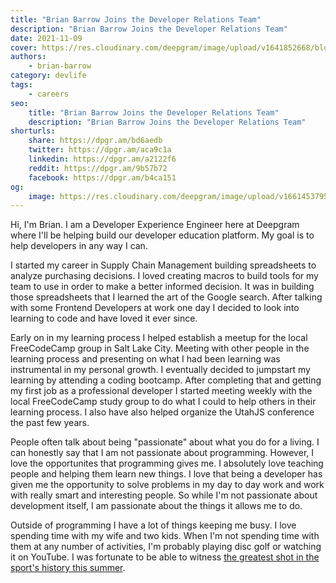 ```yaml
---
title: "Brian Barrow Joins the Developer Relations Team"
description: "Brian Barrow Joins the Developer Relations Team"
date: 2021-11-09
cover: https://res.cloudinary.com/deepgram/image/upload/v1641852668/blog/2021/11/brian-barrow-hello/disc-golf-cover.png
authors:
    - brian-barrow
category: devlife
tags:
    - careers
seo:
    title: "Brian Barrow Joins the Developer Relations Team"
    description: "Brian Barrow Joins the Developer Relations Team"
shorturls:
    share: https://dpgr.am/bd6aedb
    twitter: https://dpgr.am/aca9c1a
    linkedin: https://dpgr.am/a2122f6
    reddit: https://dpgr.am/9b57b72
    facebook: https://dpgr.am/b4ca151
og:
    image: https://res.cloudinary.com/deepgram/image/upload/v1661453795/blog/brian-barrow-hello/ograph.png
---
```


Hi, I'm Brian. I am a Developer Experience Engineer here at Deepgram where I'll be helping build our developer education platform. My goal is to help developers in any way I can.

I started my career in Supply Chain Management building spreadsheets to analyze purchasing decisions. I loved creating macros to build tools for my team to use in order to make a better informed decision. It was in building those spreadsheets that I learned the art of the Google search. After talking with some Frontend Developers at work one day I decided to look into learning to code and have loved it ever since.

Early on in my learning process I helped establish a meetup for the local FreeCodeCamp group in Salt Lake City. Meeting with other people in the learning process and presenting on what I had been learning was instrumental in my personal growth. I eventually decided to jumpstart my learning by attending a coding bootcamp. After completing that and getting my first job as a professional developer I started meeting weekly with the local FreeCodeCamp study group to do what I could to help others in their learning process. I also have also helped organize the UtahJS conference the past few years.

People often talk about being "passionate" about what you do for a living. I can honestly say that I am not passionate about programming. However, I love the opportunites that programming gives me. I absolutely love teaching people and helping them learn new things. I love that being a developer has given me the opportunity to solve problems in my day to day work and work with really smart and interesting people. So while I'm not passionate about development itself, I am passionate about the things it allows me to do.

Outside of programming I have a lot of things keeping me busy. I love spending time with my wife and two kids. When I'm not spending time with them at any number of activities, I'm probably playing disc golf or watching it on YouTube. I was fortunate to be able to witness [the greatest shot in the sport's history this summer](https://www.youtube.com/watch?v=0lpcB5PJBVo).

        